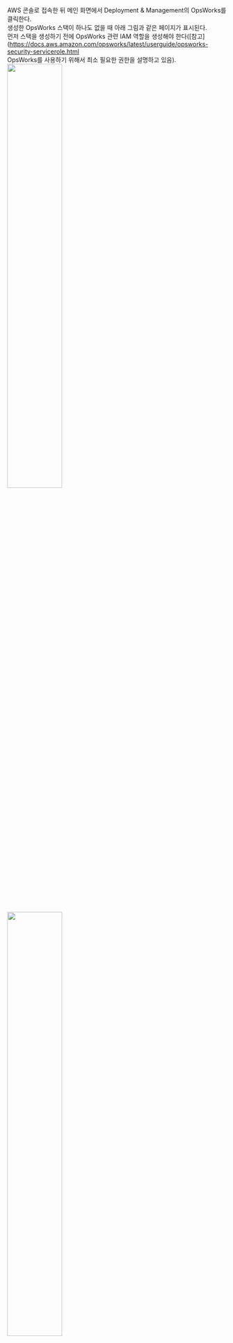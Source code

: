 AWS 콘솔로 접속한 뒤 메인 화면에서 Deployment & Management의 OpsWorks를 클릭한다.   
생성한 OpsWorks 스택이 하나도 없을 때 아래 그림과 같은 페이지가 표시된다.    
먼저 스택을 생성하기 전에 OpsWorks 관련 IAM 역할을 생성해야 한다([참고](https://docs.aws.amazon.com/opsworks/latest/userguide/opsworks-security-servicerole.html  
OpsWorks를 사용하기 위해서 최소 필요한 권한을 설명하고 있음).       
<img src="https://user-images.githubusercontent.com/33191974/158520269-d1b5bfc9-9805-46c3-9c9d-1f42edcb5b3d.png" width="50%" height="50%"/>    
<img src="https://user-images.githubusercontent.com/33191974/158523883-932670dd-b18d-47f7-8471-3059c99b13dc.png" width="50%" height="50%"/>   
<img src="https://user-images.githubusercontent.com/33191974/158524058-0610fc35-96b1-407f-89b4-32e20d35d5b6.png" width="50%" height="50%"/>   
  
정책에 아래 정책을 넣는다.   
```
{
  "Version": "2012-10-17",
  "Statement": [
    {
      "Effect": "Allow",
      "Action": [
        "cloudwatch:DescribeAlarms",
        "cloudwatch:GetMetricStatistics",
        "ec2:*",
        "ecs:*",
        "elasticloadbalancing:*",
        "iam:GetRolePolicy",
        "iam:ListInstanceProfiles",
        "iam:ListRoles",
        "iam:ListUsers",
        "rds:*"
      ],
      "Resource": [
        "*"
      ]
    },
    {
      "Effect": "Allow",
      "Action": [
        "iam:PassRole"
      ],
      "Resource": "*",
      "Condition": {
        "StringEquals": {
          "iam:PassedToService": "ec2.amazonaws.com"
        }
      }
    }
  ]
}
```
<img src="https://user-images.githubusercontent.com/33191974/158524121-06ab9d85-bf95-4d58-b91b-6c1fb71a8f66.png" width="50%" height="50%"/>    

<img src="https://user-images.githubusercontent.com/33191974/158520346-dbcaf606-cf05-4171-b2e5-9284534b4f7c.png" width="50%" height="50%"/>   
<img src="https://user-images.githubusercontent.com/33191974/158520391-4e1ca9a2-ef83-4f59-89b5-9ec199b35038.png" width="50%" height="50%"/>   
조금 전 선택한 정책을 선택한다.  
<img src="https://user-images.githubusercontent.com/33191974/158524331-b5a59197-bd11-447d-8262-59cc63cd88e7.png" width="50%" height="50%"/>     
<img src="https://user-images.githubusercontent.com/33191974/158520550-de209e90-d565-4b43-81e7-f52676c0d56d.png" width="50%" height="50%"/>  
<img src="https://user-images.githubusercontent.com/33191974/158513789-5321dc56-9afc-42ec-9000-68f3be973076.png" width="50%" height="50%"/>   
<img src="https://user-images.githubusercontent.com/33191974/158513932-ef9e41ba-98d2-45d2-ab23-4f300e7a8719.png" width="50%" height="50%"/>     
<img src="https://user-images.githubusercontent.com/33191974/158516438-d89d313b-b263-4536-932b-e2b4e974ce84.png" width="50%" height="50%"/>  

OpsWorks 스택을 생성한다.   
- Region: EC2 인스턴스가 생성될 리전이다. 서울리전을 선택한다.   
- Name: 리전을 선택하면 스택 이름을 설정할 수 있다. ExampleStack을 입력한다. 
- VPC: EC2 인스턴스가 위치할 VPC이다. 기본값 그대로 사용한다.  
- Default subnet: EC2 인스턴스가 위치할 서브넷이다. 기본값 그대로 사용한다.  
- Default operating system: EC2 인스턴스에 설치될 운영체제이다. 기본값 그대로    
사용한다.  
- Default root device type: EC2 인스턴스의 Root 장치 유형이다. 기본값 그대로    
사용한다.  
- IAM role: OpsWorks의 IAM 역할이다. 기본값 그대로 사용한다.  
- Default SSH key: EC2 인스턴스에 접속할 때 사용할 키 쌍이다. 앞에서 생성한  
awskeypair를 선택한다.  
- Default IAM instance profile: EC2 인스턴스에 사용할 IAM 역할이다. 기본값    
그대로 사용한다.  
- Hostname theme: EC2 인스턴스에 이름을 붙이는 방식이다. 과일 이름, 태양계 행성  
이름등을 사용할 수 있다. 기본값 그대로 사용한다.   
- Stack color: 스택 상징 색이다. 기본값 그대로 사용한다.  
- Chef version: Chef 버전이다. 기본값 그대로 사용한다.  
- Use custom Chef cookbooks: OpsWorks에서 제공하는 Chef 쿡북 이외에 인터넷에   
공개된 Chef 쿡북이나 사용자가 작성한 Chef 쿡북을 사용하는 옵션이다. 여기서는   
OpsWorks에서 제공하는 Chef 쿡북을 사용할 것이므로 기본값 그대로 No를 선택한다.  
- Custom JSON: Chef 레시피에 넘겨줄 속성(Attribute) 값이다. 다음 코드를 입력한다.  
(Apache의 설정을 변경하는 예제이다).  
```
{
  "apache": {
    "keepalivetimeout": 5
  }
}
```
- Use OpsWorks security groups: OpsWorks용 Security Group을 사용하는 옵션이다.  
기본값 그대로 사용한다.   

<img src="https://user-images.githubusercontent.com/33191974/158520765-693fb5c6-900a-4086-a2fa-7d8f4286125c.png" width="50%" height="50%"/>  
<img src="https://user-images.githubusercontent.com/33191974/158520812-04cba3dc-6826-4f43-af5e-a7376485c5bc.png" width="50%" height="50%"/>     
   
설정이 완료되었으면 Add Stack 버튼을 클릭한다.  
  
> #### Apache Chef 속성  
> Apache Chef 속성은 다음 링크를 참조하자.  
> https://github.com/aws/opsworks-cookbooks/blob/release-chef-11.10/apache2/attributes/apache.rb  
   
OpsWorks 스택이 생성되었다.  
<img src="https://user-images.githubusercontent.com/33191974/158520950-13130de6-0581-401b-a5a0-a9ed154862a4.png" width="50%" height="50%"/>   





























